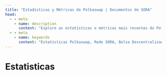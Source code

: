 ```yaml
---
title: "Estadísticas y Métricas de Polkaswap | Documentos de SORA"
head:
  - - meta
    - name: description
      content: "Explore as estatísticas e métricas mais recentes do Polkaswap, a bolsa descentralizada na rede SORA. Descubra dados importantes, como volumes de negociação, níveis de liquidez, gráficos de preços e outras métricas criteriosas que fornecem uma visão completa da atividade e do desempenho do Polkaswap."
  - - meta
    - name: keywords
      content: "Estatísticas Polkaswap, Rede SORA, Bolsa Descentralizada, Volumes de Negociação, Níveis de Liquidez, Gráficos de Preços, Métricas"
---
```


# Estatisticas

<!-- @include: /pt/snippets/statistics-polkaswap.md -->
